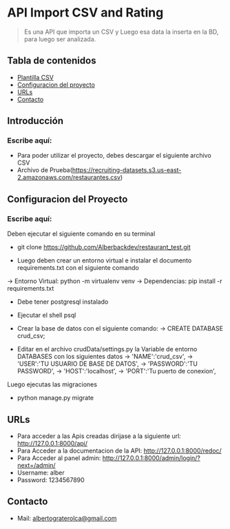 # API Import CSV and Rating
> Es una API que importa un CSV y Luego esa data la inserta en la BD, para luego ser analizada.

## Tabla de contenidos
* [Plantilla CSV](#introduccion)
* [Configuracion del proyecto](#config)
* [URLs](#url)
* [Contacto](#contacto)

## Introducción <a name="introduccion"></a> 
  ### Escribe aquí:
  - Para poder utilizar el proyecto, debes descargar el siguiente archivo CSV
  - Archivo de Prueba(https://recruiting-datasets.s3.us-east-2.amazonaws.com/restaurantes.csv)


## Configuracion del Proyecto <a name="config"></a> 
  ### Escribe aquí:
  Deben ejecutar el siguiente comando en su terminal
  - git clone https://github.com/Alberbackdev/restaurant_test.git

  - Luego deben crear un entorno virtual e instalar el documento requirements.txt con el siguiente comando
 
  -> Entorno Virtual: python -m virtualenv venv 
  -> Dependencias: pip install -r requirements.txt
  
  - Debe tener postgresql instalado 
  - Ejecutar el shell psql 
  - Crear la base de datos con el siguiente comando:
  -> CREATE DATABASE crud_csv;

  - Editar en el archivo crudData/settings.py la Variable de entorno DATABASES con los siguientes datos
  -> 'NAME':'crud_csv',
  -> 'USER':'TU USUARIO DE BASE DE DATOS', 
  -> 'PASSWORD':'TU PASSWORD',
  -> 'HOST':'localhost',
  -> 'PORT':'Tu puerto de conexion', 

  Luego ejecutas las migraciones
  - python manage.py migrate

## URLs <a name="url"></a> 
- Para acceder a las Apis creadas dirijase a la siguiente url: http://127.0.0.1:8000/api/
- Para Acceder a la documentacion de la API: http://127.0.0.1:8000/redoc/
- Para Acceder al panel admin: http://127.0.0.1:8000/admin/login/?next=/admin/
- Username: alber
- Password: 1234567890

## Contacto 
- Mail: albertograterolca@gmail.com